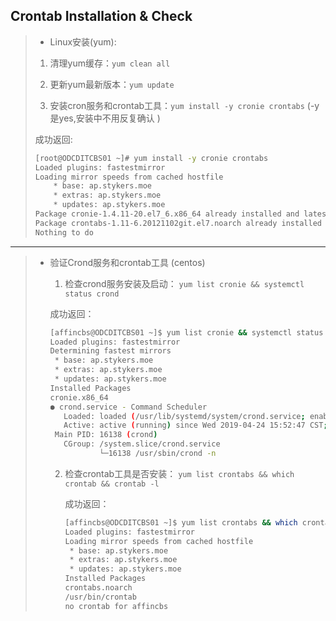## Crontab Installation & Check

> * Linux安装(yum):
> 1. 清理yum缓存：`yum clean all`
>
> 2. 更新yum最新版本：`yum update `
>
> 3. 安装cron服务和crontab工具：`yum install -y cronie crontabs` (-y 是yes,安装中不用反复确认 )
>
> 成功返回:
>
> ```bash
> [root@ODCDITCBS01 ~]# yum install -y cronie crontabs
> Loaded plugins: fastestmirror
> Loading mirror speeds from cached hostfile
>     * base: ap.stykers.moe
>     * extras: ap.stykers.moe
>     * updates: ap.stykers.moe
> Package cronie-1.4.11-20.el7_6.x86_64 already installed and latest version
> Package crontabs-1.11-6.20121102git.el7.noarch already installed and latest version
> Nothing to do
> ```
>
---

> * 验证Crond服务和crontab工具 (centos)
>
>   1. 检查crond服务安装及启动：
>     `yum list cronie && systemctl status crond`
>
>     成功返回：
>
>     ```bash
>     [affincbs@ODCDITCBS01 ~]$ yum list cronie && systemctl status crond
>     Loaded plugins: fastestmirror
>     Determining fastest mirrors
>      * base: ap.stykers.moe
>      * extras: ap.stykers.moe
>      * updates: ap.stykers.moe
>     Installed Packages
>     cronie.x86_64                                                          1.4.11-20.el7_6                                                          @updates
>     ● crond.service - Command Scheduler
>        Loaded: loaded (/usr/lib/systemd/system/crond.service; enabled; vendor preset: enabled)
>        Active: active (running) since Wed 2019-04-24 15:52:47 CST; 18h ago
>      Main PID: 16138 (crond)
>        CGroup: /system.slice/crond.service
>                └─16138 /usr/sbin/crond -n
>     ```
>
>     
>
>   2. 检查crontab工具是否安装：
>        `yum list crontabs && which crontab && crontab -l `
>
>      成功返回：
>
>      ```bash
>      [affincbs@ODCDITCBS01 ~]$ yum list crontabs && which crontab && crontab -l
>      Loaded plugins: fastestmirror
>      Loading mirror speeds from cached hostfile
>       * base: ap.stykers.moe
>       * extras: ap.stykers.moe
>       * updates: ap.stykers.moe
>      Installed Packages
>      crontabs.noarch                                                     1.11-6.20121102git.el7                                                     @anaconda
>      /usr/bin/crontab
>      no crontab for affincbs
>      ```



